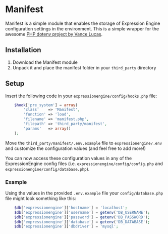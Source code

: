 # Manifest

Manifest is a simple module that enables the storage of Expression Engine configuration settings in the environment.  This is a simple wrapper for the awesome [PHP dotenv project by Vance Lucas](https://github.com/vlucas/phpdotenv).

## Installation

1. Download the Manifest module
2. Unpack it and place the manifest folder in your `third_party` directory

## Setup

Insert the following code in your `expressionengine/config/hooks.php` file:
```php
	$hook['pre_system'] = array(
		'class'    => 'Manifest',
		'function' => 'load',
		'filename' => 'manifest.php',
		'filepath' => 'third_party/manifest',
		'params'   => array()
	);
```

Move the `third_party/manifest/.env.example` file to `expressionengine/.env` and customize the configuration values (and feel free to add more!)

You can now access these configuration values in any of the ExpressionEngine config files (i.e. `expressionengine/config/config.php` and `expressionengine/config/database.php`).

### Example

Using the values in the provided `.env.example` file your `config/database.php` file might look something like this:

```php
	$db['expressionengine']['hostname'] = 'localhost';
	$db['expressionengine']['username'] = getenv('DB_USERNAME');
	$db['expressionengine']['password'] = getenv('DB_PASSWORD');
	$db['expressionengine']['database'] = getenv('DB_DATABASE');
	$db['expressionengine']['dbdriver'] = 'mysql';
```
